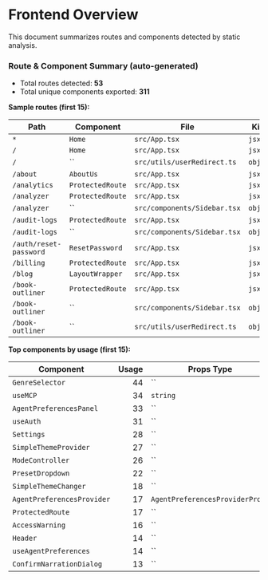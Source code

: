 # Frontend Overview

This document summarizes routes and components detected by static analysis.

<!-- AUTO-GEN:FRONTEND-START -->

### Route & Component Summary (auto-generated)

- Total routes detected: **53**
- Total unique components exported: **311**

**Sample routes (first 15):**

| Path | Component | File | Kind |
|---|---|---|---|
| `*` | `Home` | `src/App.tsx` | `jsx` |
| `/` | `Home` | `src/App.tsx` | `jsx` |
| `/` | `` | `src/utils/userRedirect.ts` | `object` |
| `/about` | `AboutUs` | `src/App.tsx` | `jsx` |
| `/analytics` | `ProtectedRoute` | `src/App.tsx` | `jsx` |
| `/analyzer` | `ProtectedRoute` | `src/App.tsx` | `jsx` |
| `/analyzer` | `` | `src/components/Sidebar.tsx` | `object` |
| `/audit-logs` | `ProtectedRoute` | `src/App.tsx` | `jsx` |
| `/audit-logs` | `` | `src/components/Sidebar.tsx` | `object` |
| `/auth/reset-password` | `ResetPassword` | `src/App.tsx` | `jsx` |
| `/billing` | `ProtectedRoute` | `src/App.tsx` | `jsx` |
| `/blog` | `LayoutWrapper` | `src/App.tsx` | `jsx` |
| `/book-outliner` | `ProtectedRoute` | `src/App.tsx` | `jsx` |
| `/book-outliner` | `` | `src/components/Sidebar.tsx` | `object` |
| `/book-outliner` | `` | `src/utils/userRedirect.ts` | `object` |

**Top components by usage (first 15):**

| Component | Usage | Props Type | Files |
|---|---:|---|---|
| `GenreSelector` | 44 | `` | `src/components/GenreSelector.tsx` |
| `useMCP` | 34 | `string` | `src/useMCP.ts` |
| `AgentPreferencesPanel` | 33 | `` | `src/components/AgentPreferencesPanel.tsx` |
| `useAuth` | 31 | `` | `src/contexts/AuthContext.tsx` |
| `Settings` | 28 | `` | `src/pages/Settings.tsx` |
| `SimpleThemeProvider` | 27 | `` | `src/contexts/SimpleThemeContext.tsx` |
| `ModeController` | 26 | `` | `src/components/ModeController.tsx` |
| `PresetDropdown` | 22 | `` | `src/components/PresetDropdown.tsx` |
| `SimpleThemeChanger` | 18 | `` | `src/components/SimpleThemeChanger.tsx` |
| `AgentPreferencesProvider` | 17 | `AgentPreferencesProviderProps` | `src/contexts/AgentPreferencesContext.tsx` |
| `ProtectedRoute` | 17 | `` | `src/components/ProtectedRoute.tsx` |
| `AccessWarning` | 16 | `` | `src/components/AccessWarning.tsx` |
| `Header` | 14 | `` | `src/components/Header.tsx` |
| `useAgentPreferences` | 14 | `` | `src/contexts/AgentPreferencesContext.tsx` |
| `ConfirmNarrationDialog` | 13 | `` | `src/components/ConfirmNarrationDialog.tsx` |

<!-- AUTO-GEN:FRONTEND-END -->











